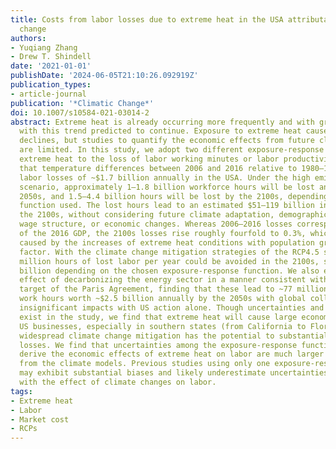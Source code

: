```yaml
---
title: Costs from labor losses due to extreme heat in the USA attributable to climate
  change
authors:
- Yuqiang Zhang
- Drew T. Shindell
date: '2021-01-01'
publishDate: '2024-06-05T21:10:26.092919Z'
publication_types:
- article-journal
publication: '*Climatic Change*'
doi: 10.1007/s10584-021-03014-2
abstract: Extreme heat is already occurring more frequently and with greater intensity,
  with this trend predicted to continue. Exposure to extreme heat causes labor supply
  declines, but studies to quantify the economic effects from future climate changes
  are limited. In this study, we adopt two different exposure-response functions relating
  extreme heat to the loss of labor working minutes or labor productivity. We estimate
  that temperature differences between 2006 and 2016 relative to 1980–1990 led to
  labor losses of ~$1.7 billion annually in the USA. Under the high emissions RCP8.5
  scenario, approximately 1–1.8 billion workforce hours will be lost annually in the
  2050s, and 1.5–4.4 billion hours will be lost by the 2100s, depending on the exposure-response
  function used. The lost hours lead to an estimated $51–119 billion in losses by
  the 2100s, without considering future climate adaptation, demographic, employment,
  wage structure, or economic changes. Whereas 2006–2016 losses correspond to 0.07%
  of the 2016 GDP, the 2100s losses rise roughly fourfold to 0.3%, which are mainly
  caused by the increases of extreme heat conditions with population growth a secondary
  factor. With the climate change mitigation strategies of the RCP4.5 scenario, 600–2600
  million hours of lost labor per year could be avoided in the 2100s, saving $20–78
  billion depending on the chosen exposure-response function. We also evaluated the
  effect of decarbonizing the energy sector in a manner consistent with the 1.5 °C
  target of the Paris Agreement, finding that these lead to ~77 million avoided lost
  work hours worth ~$2.5 billion annually by the 2050s with global collaboration but
  insignificant impacts with US action alone. Though uncertainties and limitations
  exist in the study, we find that extreme heat will cause large economic losses to
  US businesses, especially in southern states (from California to Florida), though
  widespread climate change mitigation has the potential to substantially reduce these
  losses. We find that uncertainties among the exposure-response functions used to
  derive the economic effects of extreme heat on labor are much larger than those
  from the climate models. Previous studies using only one exposure-response function
  may exhibit substantial biases and likely underestimate uncertainties associated
  with the effect of climate changes on labor.
tags:
- Extreme heat
- Labor
- Market cost
- RCPs
---
```

